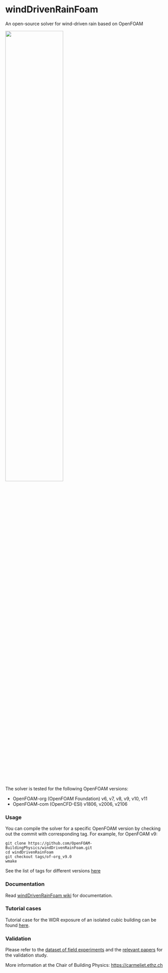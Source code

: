 # windDrivenRainFoam

An open-source solver for wind-driven rain based on OpenFOAM

<img src="https://carmeliet.ethz.ch/research/downloads/winddrivenrainfoam/_jcr_content/par/fullwidthimage_0/image.imageformat.fullwidth.1739434017.png"  width="60%">

The solver is tested for the following OpenFOAM versions:

* OpenFOAM-org (OpenFOAM Foundation) v6, v7, v8, v9, v10, v11
* OpenFOAM-com (OpenCFD-ESI) v1806, v2006, v2106

### Usage

You can compile the solver for a specific OpenFOAM version by checking out the commit with corresponding tag. For example, for OpenFOAM v9:

    git clone https://github.com/OpenFOAM-BuildingPhysics/windDrivenRainFoam.git
    cd windDrivenRainFoam
    git checkout tags/of-org_v9.0
    wmake

See the list of tags for different versions [here](https://github.com/OpenFOAM-BuildingPhysics/windDrivenRainFoam/tags)

### Documentation

Read [windDrivenRainFoam wiki](https://gitlab.ethz.ch/openfoam-cbp/solvers/winddrivenrainfoam/-/wikis/home) for documentation.

### Tutorial cases

Tutorial case for the WDR exposure of an isolated cubic building can be found [here](https://github.com/OpenFOAM-BuildingPhysics/windDrivenRainFoam-tutorials).

### Validation

Please refer to the [dataset of field experiments](https://carmeliet.ethz.ch/research/downloads/wind-driven-rain.html) and the [relevant papers](https://carmeliet.ethz.ch/research/downloads/winddrivenrainfoam.html) for the validation study. 

More information at the Chair of Building Physics: https://carmeliet.ethz.ch
